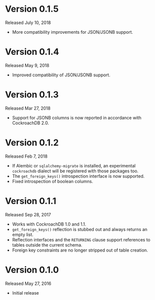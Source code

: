 # Version 0.1.5

Released July 10, 2018

- More compatibility improvements for JSON/JSONB support.

# Version 0.1.4

Released May 9, 2018

- Improved compatibility of JSON/JSONB support.

# Version 0.1.3

Released Mar 27, 2018

- Support for JSONB columns is now reported in accordance with CockroachDB 2.0.

# Version 0.1.2

Released Feb 7, 2018

- If Alembic or `sqlalchemy-migrate` is installed, an experimental
  `cockroachdb` dialect will be registered with those packages too.
- The `get_foreign_keys()` introspection interface is now supported.
- Fixed introspection of boolean columns.

# Version 0.1.1

Released Sep 28, 2017

- Works with CockroachDB 1.0 and 1.1.
- `get_foreign_keys()` reflection is stubbed out and always returns an empty list.
- Reflection interfaces and the `RETURNING` clause support references to tables outside the current schema.
- Foreign key constraints are no longer stripped out of table creation.

# Version 0.1.0

Released May 27, 2016

- Initial release
